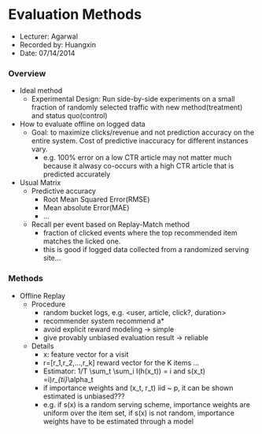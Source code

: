 Evaluation Methods
================

* Lecturer: Agarwal
* Recorded by: Huangxin
* Date: 07/14/2014


	
### Overview
- Ideal method
	- Experimental Design: Run side-by-side experiments on a small fraction of randomly selected traffic with new method(treatment) and status quo(control)
- How to evaluate offline on logged data
	- Goal: to maximize clicks/revenue and not prediction accuracy on the entire system. Cost of predictive inaccuracy for different instances vary.
		- e.g. 100% error on a low CTR article may not matter much because it alwasy co-occurs with a high CTR article that is predicted accurately
- Usual Matrix
	- Predictive accuracy
		- Root Mean Squared Error(RMSE)
		- Mean absolute Error(MAE)
		- ...
	- Recall per event based on Replay-Match method	
		- fraction of clicked events where the top recommended item matches the licked one.
		- this is good if logged data collected from a randomized serving site...

### Methods
- Offline Replay
	- Procedure
		- random bucket logs, e.g. <user, article, click?, duration>
		- recommender system recommend a*
		- avoid explicit reward modeling -> simple
		- give provably unbiased evaluation result -> reliable
	- Details
		- x: feature vector for a visit
		- r=[r_1,r_2,...,r_k] reward vector for the K items ...
		- Estimator: 1/T \sum_t \sum_i I(h(x_t)) = i and s(x_t) =i)*r_{ti}*\alpha_t
		- if importance weights and (x_t, r_t) iid ~ p, it can be shown estimated is unbiased???
		- e.g. if s(x) is a random serving scheme, importance weights are uniform over the item set, if s(x) is not random, importance weights have to be estimated through a model
	
	
	
	


	
